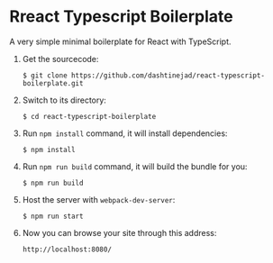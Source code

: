 # Rreact Typescript Boilerplate

A very simple minimal boilerplate for React with TypeScript.

1. Get the sourcecode:

    ```
    $ git clone https://github.com/dashtinejad/react-typescript-boilerplate.git
    ```

2. Switch to its directory:

    ```
    $ cd react-typescript-boilerplate
    ```

3. Run `npm install` command, it will install dependencies:

    ```
    $ npm install
    ```

4. Run `npm run build` command, it will build the bundle for you:

    ```
    $ npm run build
    ```

5. Host the server with `webpack-dev-server`:

    ```
    $ npm run start
    ```

6. Now you can browse your site through this address:

    ```
    http://localhost:8080/
    ```
